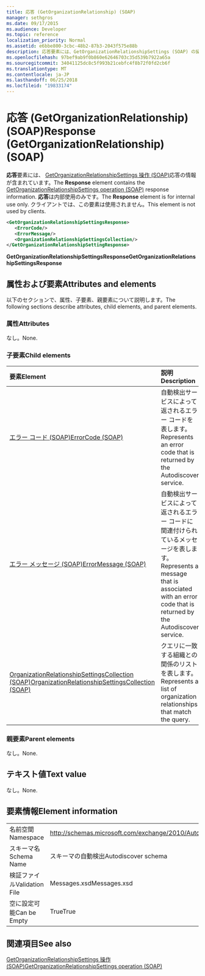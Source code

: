 ```yaml
---
title: 応答 (GetOrganizationRelationship) (SOAP)
manager: sethgros
ms.date: 09/17/2015
ms.audience: Developer
ms.topic: reference
localization_priority: Normal
ms.assetid: e6bbe800-3cbc-48b2-87b3-2043f575e88b
description: 応答要素には、GetOrganizationRelationshipSettings (SOAP) の操作の応答の情報が含まれています。 応答は内部使用のみです。 クライアントでは、この要素は使用されません。
ms.openlocfilehash: 97bef9ab9f0b860e62646703c35d539b7922a65a
ms.sourcegitcommit: 34041125dc8c5f993b21cebfc4f8b72f0fd2cb6f
ms.translationtype: MT
ms.contentlocale: ja-JP
ms.lasthandoff: 06/25/2018
ms.locfileid: "19833174"
---
```

# <a name="response-getorganizationrelationship-soap"></a><span data-ttu-id="50fbf-105">応答 (GetOrganizationRelationship) (SOAP)</span><span class="sxs-lookup"><span data-stu-id="50fbf-105">Response (GetOrganizationRelationship) (SOAP)</span></span>

<span data-ttu-id="50fbf-106">**応答**要素には、 [GetOrganizationRelationshipSettings 操作 (SOAP)](getorganizationrelationshipsettings-operation-soap.md)応答の情報が含まれています。</span><span class="sxs-lookup"><span data-stu-id="50fbf-106">The **Response** element contains the [GetOrganizationRelationshipSettings operation (SOAP)](getorganizationrelationshipsettings-operation-soap.md) response information.</span></span> <span data-ttu-id="50fbf-107">**応答**は内部使用のみです。</span><span class="sxs-lookup"><span data-stu-id="50fbf-107">The **Response** element is for internal use only.</span></span> <span data-ttu-id="50fbf-108">クライアントでは、この要素は使用されません。</span><span class="sxs-lookup"><span data-stu-id="50fbf-108">This element is not used by clients.</span></span> 
  
```XML
<GetOrganizationRelationshipSettingsResponse>
   <ErrorCode/>
   <ErrorMessage/>
   <OrganizationRelationshipSettingsCollection/>
</GetOrganizationRelationshipSettingResponse>
```

 <span data-ttu-id="50fbf-109">**GetOrganizationRelationshipSettingsResponse**</span><span class="sxs-lookup"><span data-stu-id="50fbf-109">**GetOrganizationRelationshipSettingsResponse**</span></span>
## <a name="attributes-and-elements"></a><span data-ttu-id="50fbf-110">属性および要素</span><span class="sxs-lookup"><span data-stu-id="50fbf-110">Attributes and elements</span></span>

<span data-ttu-id="50fbf-111">以下のセクションで、属性、子要素、親要素について説明します。</span><span class="sxs-lookup"><span data-stu-id="50fbf-111">The following sections describe attributes, child elements, and parent elements.</span></span>
  
### <a name="attributes"></a><span data-ttu-id="50fbf-112">属性</span><span class="sxs-lookup"><span data-stu-id="50fbf-112">Attributes</span></span>

<span data-ttu-id="50fbf-113">なし。</span><span class="sxs-lookup"><span data-stu-id="50fbf-113">None.</span></span>
  
### <a name="child-elements"></a><span data-ttu-id="50fbf-114">子要素</span><span class="sxs-lookup"><span data-stu-id="50fbf-114">Child elements</span></span>

|<span data-ttu-id="50fbf-115">**要素**</span><span class="sxs-lookup"><span data-stu-id="50fbf-115">**Element**</span></span>|<span data-ttu-id="50fbf-116">**説明**</span><span class="sxs-lookup"><span data-stu-id="50fbf-116">**Description**</span></span>|
|:-----|:-----|
|[<span data-ttu-id="50fbf-117">エラー コード (SOAP)</span><span class="sxs-lookup"><span data-stu-id="50fbf-117">ErrorCode (SOAP)</span></span>](errorcode-soap.md) <br/> |<span data-ttu-id="50fbf-118">自動検出サービスによって返されるエラー コードを表します。</span><span class="sxs-lookup"><span data-stu-id="50fbf-118">Represents an error code that is returned by the Autodiscover service.</span></span>  <br/> |
|[<span data-ttu-id="50fbf-119">エラー メッセージ (SOAP)</span><span class="sxs-lookup"><span data-stu-id="50fbf-119">ErrorMessage (SOAP)</span></span>](errormessage-soap.md) <br/> |<span data-ttu-id="50fbf-120">自動検出サービスによって返されるエラー コードに関連付けられているメッセージを表します。</span><span class="sxs-lookup"><span data-stu-id="50fbf-120">Represents a message that is associated with an error code that is returned by the Autodiscover service.</span></span>  <br/> |
|[<span data-ttu-id="50fbf-121">OrganizationRelationshipSettingsCollection (SOAP)</span><span class="sxs-lookup"><span data-stu-id="50fbf-121">OrganizationRelationshipSettingsCollection (SOAP)</span></span>](organizationrelationshipsettingscollection-soap.md) <br/> |<span data-ttu-id="50fbf-122">クエリに一致する組織との関係のリストを表します。</span><span class="sxs-lookup"><span data-stu-id="50fbf-122">Represents a list of organization relationships that match the query.</span></span>  <br/> |
   
### <a name="parent-elements"></a><span data-ttu-id="50fbf-123">親要素</span><span class="sxs-lookup"><span data-stu-id="50fbf-123">Parent elements</span></span>

<span data-ttu-id="50fbf-124">なし。</span><span class="sxs-lookup"><span data-stu-id="50fbf-124">None.</span></span>
  
## <a name="text-value"></a><span data-ttu-id="50fbf-125">テキスト値</span><span class="sxs-lookup"><span data-stu-id="50fbf-125">Text value</span></span>

<span data-ttu-id="50fbf-126">なし。</span><span class="sxs-lookup"><span data-stu-id="50fbf-126">None.</span></span>
  
## <a name="element-information"></a><span data-ttu-id="50fbf-127">要素情報</span><span class="sxs-lookup"><span data-stu-id="50fbf-127">Element information</span></span>

|||
|:-----|:-----|
|<span data-ttu-id="50fbf-128">名前空間</span><span class="sxs-lookup"><span data-stu-id="50fbf-128">Namespace</span></span>  <br/> |http://schemas.microsoft.com/exchange/2010/Autodiscover  <br/> |
|<span data-ttu-id="50fbf-129">スキーマ名</span><span class="sxs-lookup"><span data-stu-id="50fbf-129">Schema Name</span></span>  <br/> |<span data-ttu-id="50fbf-130">スキーマの自動検出</span><span class="sxs-lookup"><span data-stu-id="50fbf-130">Autodiscover schema</span></span>  <br/> |
|<span data-ttu-id="50fbf-131">検証ファイル</span><span class="sxs-lookup"><span data-stu-id="50fbf-131">Validation File</span></span>  <br/> |<span data-ttu-id="50fbf-132">Messages.xsd</span><span class="sxs-lookup"><span data-stu-id="50fbf-132">Messages.xsd</span></span>  <br/> |
|<span data-ttu-id="50fbf-133">空に設定可能</span><span class="sxs-lookup"><span data-stu-id="50fbf-133">Can be Empty</span></span>  <br/> |<span data-ttu-id="50fbf-134">True</span><span class="sxs-lookup"><span data-stu-id="50fbf-134">True</span></span>  <br/> |
   
## <a name="see-also"></a><span data-ttu-id="50fbf-135">関連項目</span><span class="sxs-lookup"><span data-stu-id="50fbf-135">See also</span></span>



[<span data-ttu-id="50fbf-136">GetOrganizationRelationshipSettings 操作 (SOAP)</span><span class="sxs-lookup"><span data-stu-id="50fbf-136">GetOrganizationRelationshipSettings operation (SOAP)</span></span>](getorganizationrelationshipsettings-operation-soap.md)

